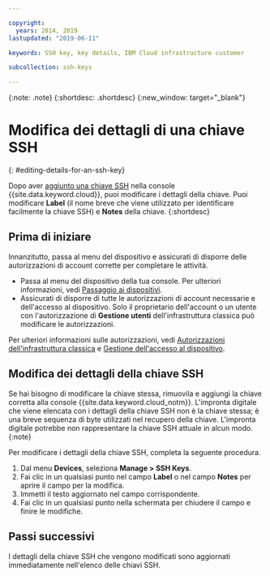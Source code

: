 ```yaml
---

copyright:
  years: 2014, 2019
lastupdated: "2019-06-11"

keywords: SSH key, key details, IBM Cloud infrastructure customer

subcollection: ssh-keys

---
```


{:note: .note}
{:shortdesc: .shortdesc}
{:new_window: target="_blank"}

# Modifica dei dettagli di una chiave SSH
{: #editing-details-for-an-ssh-key}

Dopo aver [aggiunto una chiave SSH](/docs/infrastructure/ssh-keys?topic=ssh-keys-adding-an-ssh-key#adding-an-ssh-key) nella console {{site.data.keyword.cloud}}, puoi modificare i dettagli della chiave. Puoi modificare **Label** (il nome breve che viene utilizzato per identificare facilmente la chiave SSH) e **Notes** della chiave.
{:shortdesc}

## Prima di iniziare
Innanzitutto, passa al menu del dispositivo e assicurati di disporre delle autorizzazioni di account corrette per completare le attività.

* Passa al menu del dispositivo della tua console. Per ulteriori informazioni, vedi [Passaggio ai dispositivi](/docs/infrastructure/ssh-keys?topic=virtual-servers-navigating-devices).
* Assicurati di disporre di tutte le autorizzazioni di account necessarie e dell'accesso al dispositivo. Solo il proprietario dell'account o un utente con l'autorizzazione di **Gestione utenti** dell'infrastruttura classica può modificare le autorizzazioni.

Per ulteriori informazioni sulle autorizzazioni, vedi [Autorizzazioni dell'infrastruttura classica](/docs/iam?topic=iam-infrapermission#infrapermission) e [Gestione dell'accesso al dispositivo](/docs/vsi?topic=virtual-servers-managing-device-access).

## Modifica dei dettagli della chiave SSH

Se hai bisogno di modificare la chiave stessa, rimuovila e aggiungi la chiave corretta alla console {{site.data.keyword.cloud_notm}}. L'impronta digitale che viene elencata con i dettagli della chiave SSH non è la chiave stessa; è una breve sequenza di byte utilizzati nel recupero della chiave. L'impronta digitale potrebbe non rappresentare la chiave SSH attuale in alcun modo. 
{:note}

Per modificare i dettagli della chiave SSH, completa la seguente procedura.

1. Dal menu **Devices**, seleziona **Manage > SSH Keys**. 
2. Fai clic in un qualsiasi punto nel campo **Label** o nel campo **Notes** per aprire il campo per la modifica.
3. Immetti il testo aggiornato nel campo corrispondente.
4. Fai clic in un qualsiasi punto nella schermata per chiudere il campo e finire le modifiche.


## Passi successivi

I dettagli della chiave SSH che vengono modificati sono aggiornati immediatamente nell'elenco delle chiavi SSH.
